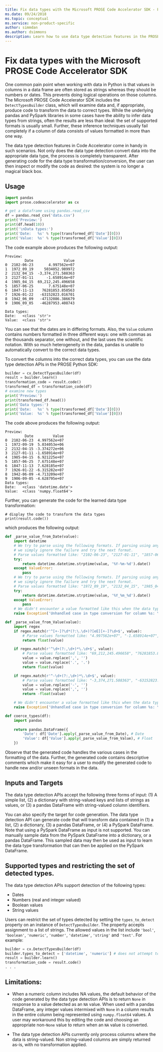 ```yaml
---
title: Fix data types with the Microsoft PROSE Code Accelerator SDK - Python
ms.date: 09/24/2018
ms.topic: conceptual
ms.service: non-product-specific
author: simmdan
ms.author: dsimmons
description: Learn how to use data type detection features in the PROSE Code Accelerator for Python.
---
```


# Fix data types with the Microsoft PROSE Code Accelerator SDK

One common pain point when working with data in Python is that values in columns in a data frame are often stored as
strings whereas they should be numbers or dates. This prevents doing logical operations on those columns. The Microsoft
PROSE Code Accelerator SDK includes the `DetectTypesBuilder` class, which will examine data and, if appropriate, produce
code to transform the data to correct types.  While the underlying pandas and PySpark libraries in some cases have the
ability to infer data types from strings, often the results are less than ideal: the set of supported formats is usually
small. Further, these inference techniques usually fail completely if a column of data consists of values formatted in
more than one way.

The data type detection features in Code Accelerator come in handy in such scenarios. Not only does the data type
detection convert data into the appropriate data type, the process is completely transparent. After generating code for
the data type transformation/conversion, the user can then inspect or modify the code as desired: the system is no
longer a magical black box.

## Usage

```python
import pandas
import prose.codeaccelerator as cx

# get a dataframe using pandas.read_csv
df = pandas.read_csv('data.csv')
print('Preview:')
print(df.head(10))
print('\nData types:')
print('Date:   %s' % type(transformed_df['Date'][0]))
print('Value:  %s' % type(transformed_df['Value'][0]))
```

The code example above produces the following output:

```text
Preview:
         Date              Value
0  2102-06-23       4.997562e+07
1  1972_09_19     5034052.989972
2  2132_04_15  -3,374,271.588363
3  2127-01-11      -1.658914e+07
4  1985_04_15  69,212,245.496658
5  1857-06-25       7.675148e+07
6  1847-11-13    76281853.858563
7  1926-01-22   -63152823.016701
8  1942_06_09   -47132086.386679
9  1906_09_05   -46287953.408743

Data types:
Date:   <class 'str'>
Value:  <class 'str'>
```

You can see that the dates are in differing formats. Also, the `Value` column contains numbers formatted in three
different ways: one with commas as the thousands separator, one without, and the last uses the scientific notation. With
so much heterogeneity in the data, pandas is unable to automatically convert to the correct data types.

To convert the columns into the correct data types, you can use the data type detection APIs in the PROSE Python SDK:

```python
builder = cx.DetectTypesBuilder(df)
result = builder.learn()
transformation_code = result.code()
transformed_df = transformation_code(df)
# examine new types
print('Preview:')
print(transformed_df.head())
print('Data types:')
print('Date:   %s' % type(transformed_df['Date'][0]))
print('Value:  %s' % type(transformed_df['Value'][0]))
```

The code above produces the following output:

```text
Preview:
         Date         Value
0  2102-06-23  4.997562e+07
1  1972-09-19  5.034053e+06
2  2132-04-15 -3.374272e+06
3  2127-01-11 -1.658914e+07
4  1985-04-15  6.921225e+07
5  1857-06-25  7.675148e+07
6  1847-11-13  7.628185e+07
7  1926-01-22 -6.315282e+07
8  1942-06-09 -4.713209e+07
9  1906-09-05 -4.628795e+07
Data types:
Date:   <class 'datetime.date'>
Value:  <class 'numpy.float64'>
```

Further, you can generate the code for the learned data type transformation:

```text
# display the code to transform the data types
print(result.code())
```

which produces the following output:

```python
def _parse_value_from_Date(value):
    import datetime
    # We try to parse using the following formats. If parsing using any format fails,
    # we simply ignore the failure and try the next format.
    # Parse values formatted like: "2102-06-23", "2127-01-11", "1857-06-25" ...
    try:
        return datetime.datetime.strptime(value, '%Y-%m-%d').date()
    except ValueError:
        pass
    # We try to parse using the following formats. If parsing using any format fails,
    # we simply ignore the failure and try the next format.
    # Parse values formatted like: "1972_09_19", "2132_04_15", "1985_04_15" ...
    try:
        return datetime.datetime.strptime(value, '%Y_%m_%d').date()
    except ValueError:
        pass
    # We didn't encounter a value formatted like this when the data type detection was performed.
    raise Exception('Unhandled case in type conversion for column %s: \'%s\'' % ('Date', value))

def _parse_value_from_Value(value):
    import regex
    if regex.match(r'^[+-]?\d*(?:\.\d+)?[eE][+-]?\d+$', value):
        # Parse values formatted like: "4.997562e+07", "-1.658914e+07", "7.675148e+07"...
        return float(value)

    if regex.match(r'^\d+(?:,\d+)*\.\d+$', value):
        # Parse values formatted like: "69,212,245.496658", "76281853.858563"...
        value = value.replace(',', '')
        value = value.replace('.', '.')
        return float(value)

    if regex.match(r'^-\d+(?:,\d+)*\.\d+$', value):
        # Parse values formatted like: "-3,374,271.588363", "-63152823.016701", "-47132086.386679"...
        value = value.replace('-', '')
        value = value.replace(',', '')
        return -float(value)

    # We didn't encounter a value formatted like this when the data type detection was performed.
    raise Exception('Unhandled case in type conversion for column %s: \'%s\'' % ('Value', value))

def coerce_types(df):
    import pandas 
    
    return pandas.DataFrame({
        'Date': df['Date'].apply(_parse_value_from_Date), # Date
        'Value': df['Value'].apply(_parse_value_from_Value), # Float
    })
```

Observe that the generated code handles the various cases in the formatting of the data. Further, the generated code
contains descriptive comments which make it easy for a user to modify the generated code to handle new and/or unseen
formats in the data.

## Inputs and Targets
The data type detection APIs accept the following three forms of input: (1) A simple list, (2) a dictionary with
string-valued keys and lists of strings as values, or (3) a pandas DataFrame with string-valued column identifiers.

You can also specify the target for code generation. The data type detection API can generate code that will transform
data contained in (1) a list, (2) a dictionary, (3) a pandas DataFrame, or (4) a PySpark DataFrame. Note that using a
PySpark DataFrame as input is not supported. You can manually sample data from the PySpark DataFrame into a dictionary,
or a pandas DataFrame. This sampled data may then be used as input to learn the data type transformation that can then
be applied on the PySpark DataFrame.

## Supported types and restricting the set of detected types.

The data type detection APIs support detection of the following types:

- Dates
- Numbers (real and integer valued)
- Boolean values
- String values

Users can restrict the set of types detected by setting the `types_to_detect` property on an instance of
`DetectTypesBuilder`. The property accepts assignment to a list of strings. The allowed values in the list include
`'bool'`, `'boolean'`, `'numeric'`, `'number'`, `'datetime'`, `'string'` and `'text'`. For example:

```python
builder = cx.DetectTypesBuilder(df)
builder.types_to_detect = ['datetime', 'numeric'] # does not attempt to detect boolean types.
result = builder.learn()
transformation_code = result.code()
. . .
```


## Limitations:

- When a numeric column includes NA values, the default behavior of the code generated by the data type detection APIs
  is to return `None` in response to a value detected as an `NA` value. When used with a pandas DataFrame, any integer
  values intermixed with `None` in a column results in the entire column being represented using `numpy.float64` values.
  A user may workaround this by editing the code and choosing an appropriate non-`None` value to return when an `NA`
  value is converted.

- The data type detection APIs currently only process columns where the data is string-valued. Non string-valued columns
  are simply returned as-is, with no transformation applied.
